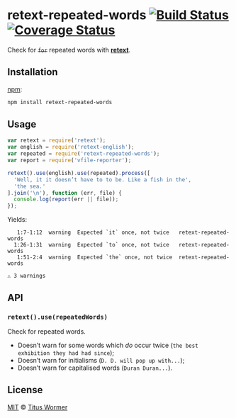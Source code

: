 # retext-repeated-words [![Build Status][travis-badge]][travis] [![Coverage Status][codecov-badge]][codecov]

Check for ~~`for`~~ repeated words with [**retext**][retext].

## Installation

[npm][npm-install]:

```bash
npm install retext-repeated-words
```

## Usage

```javascript
var retext = require('retext');
var english = require('retext-english');
var repeated = require('retext-repeated-words');
var report = require('vfile-reporter');

retext().use(english).use(repeated).process([
  'Well, it it doesn’t have to to be. Like a fish in the',
  'the sea.'
].join('\n'), function (err, file) {
  console.log(report(err || file));
});
```

Yields:

```text
   1:7-1:12  warning  Expected `it` once, not twice   retext-repeated-words
  1:26-1:31  warning  Expected `to` once, not twice   retext-repeated-words
   1:51-2:4  warning  Expected `the` once, not twice  retext-repeated-words

⚠ 3 warnings
```

## API

### `retext().use(repeatedWords)`

Check for repeated words.

*   Doesn’t warn for some words which _do_ occur twice (`the best
    exhibition they had had since`);
*   Doesn’t warn for initialisms (`D. D. will pop up with...`);
*   Doesn’t warn for capitalised words (`Duran Duran...`).

## License

[MIT][license] © [Titus Wormer][author]

<!-- Definitions -->

[travis-badge]: https://img.shields.io/travis/wooorm/retext-repeated-words.svg

[travis]: https://travis-ci.org/wooorm/retext-repeated-words

[codecov-badge]: https://img.shields.io/codecov/c/github/wooorm/retext-repeated-words.svg

[codecov]: https://codecov.io/github/wooorm/retext-repeated-words

[npm-install]: https://docs.npmjs.com/cli/install

[license]: LICENSE

[author]: http://wooorm.com

[retext]: https://github.com/wooorm/retext

